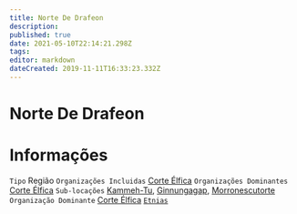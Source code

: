 ```yaml
---
title: Norte De Drafeon
description: 
published: true
date: 2021-05-10T22:14:21.298Z
tags: 
editor: markdown
dateCreated: 2019-11-11T16:33:23.332Z
---
```


<!-- SUBTITLE: Visão geral sobre Norte De Drafeon -->

# Norte De Drafeon

# Informações
`Tipo` Região
`Organizações Incluidas` [Corte Élfica](http://localhost/faccoes/nacoes/corte-elfica)
`Organizações Dominantes` [Corte Élfica](http://localhost/faccoes/nacoes/corte-elfica)
`Sub-locações` [Kammeh-Tu](http://localhost/lugares/plano-material/drafeon/norte-de-drafeon/kammeh-tu#kammeh-tu), [Ginnungagap](http://localhost/lugares/plano-material/drafeon/norte-de-drafeon/ginnungagap#ginnungagap), [Morronescutorte](http://localhost/lugares/plano-material/drafeon/norte-de-drafeon/morronescutorte#morronescutorte)
`Organização Dominante` [Corte Élfica](http://localhost/faccoes/nacoes/corte-elfica#corte-elfica) 
[`Etnias`](http://localhost/lugares/plano-material/drafeon/norte-de-drafeon/etnias-do-norte-de-drafeon#etnias-do-norte-de-drafeon)

